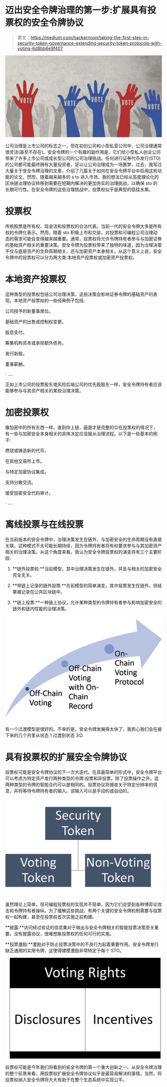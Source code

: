 # 迈出安全令牌治理的第一步:扩展具有投票权的安全令牌协议

> 原文：<https://medium.com/hackernoon/taking-the-first-step-in-security-token-governance-extending-security-token-protocols-with-voting-6d8bb6e9f407>

![](img/85bb005cacf57268811d5073edc16ec9.png)

公司治理是上市公司的标志之一，但在初创公司和小型私营公司中，公司治理通常很灵活(甚至不存在)。安全令牌的一个有趣的副作用是，它们给小型私人创业公司带来了许多上市公司或成长型公司的公司治理挑战。任何进行证券代币发行(STO)的公司都可能最终拥有大量投资者，足以让公司治理成为一场噩梦。过去，我写过大量关于安全令牌治理的文章，介绍了几篇关于如何在安全令牌平台中启用这些功能的论文。然而，随着越来越多的 s to 进入市场，我的想法已经从高度理论化的区块链治理协议转移到需要在短期内解决的更加务实的治理挑战，以确保 sto 的长期可行性。在安全令牌的这些治理挑战中，投票权似乎是典型的低挂水果。

# 投票权

传统股票是所有权、现金流和投票权的合法代表。当前一代的安全令牌大多是所有权的令牌化表示。然而，随着 sto 积极上市和交易，对投票和可编程公司治理动态的需求可能会变得越来越重要。通常，投票权将允许令牌持有者参与与加密证券的基础资产相关的重要决策。安全令牌为投票权带来了独特的味道，因为治理决策不仅与底层资产的生命周期相关，还与加密资产本身相关。从这个意义上说，安全令牌中的投票权可以分为两大类:本地资产投票权或加密资产投票权。

# 本地资产投票权

这种类型的投票权包括公司治理决策，这些决策会影响证券令牌的基础资产的表现。本地资产投票权的一些经典例子包括:

公司授予的新董事席位。

基础资产的出售或控制权变更。

股息支付。

筹集机构资本或承担额外债务。

发行新股。

董事薪酬。

· ….

正如上市公司的投票股东或风险后端公司的优先股股东一样，安全令牌持有者应该能够参与与其资产相关的某些治理决策。

# 加密投票权

像加密中的所有东西一样，直到你上链，画面才是完整的😉在投票权的情况下，有一些与加密安全本身相关的具体决定应该服从治理流程。以下是一些基本的例子:

燃烧或铸造新的代币。

在其他交易所上市。

与特定加密协议集成。

支持分散交流。

接受加密安全代码审计。

· ….

# 离线投票与在线投票

在当前版本的安全令牌中，治理决策发生在链外，与加密安全的生命周期没有直接关联。这种模式不太可能长期持续，因为令牌持有者将有权要求参与与其加密资产相关的治理决策。从这个角度来看，我认为安全令牌投票权的演变将有三个主要阶段:

1) **链外投票权:**当前模型，其中治理决策发生在链外，并且与相关的加密安全完全无关。

2) **带链上记录的链外投票:**先前模型的简单演变，其中投票发生在链外，但结果被记录在公共区块链中。

3) **链上投票:**一种链上协议，允许某种类型的令牌持有者参与影响加密安全的链外和链内性能的治理决策。

![](img/4ef1d771386482c36bf8348376ac732a.png)

有一个过渡模型是很好的。不幸的是，安全令牌发展得太快了，我担心我们会在接下来的几个月里从状态 1 过渡到状态 3😉

# 具有投票权的扩展安全令牌协议

投票权可能是安全令牌协议的下一次大迭代。在其最简单的形式中，安全令牌平台可以考虑为特定资产发行两种类型的令牌:投票和非投票。除了投票操作之外，这两种类型的令牌的智能合约可以是相同的。投票协议将接收关于特定分辨率的信息，并将等待令牌持有者的输入。该输入可以是手动的或自动的。

![](img/b12a802872b1dbcd76c66d28411b3e0d.png)

虽然理论上简单，但可编程投票权的实现并不简单，因为它们会受到各种博弈论攻击和令牌持有者操纵。为了缓解这些挑战，有两个关键的安全令牌机制需要与投票权一起构建，甚至在投票权首次实施之前构建。

**披露:**访问经过验证的信息集对于做出与安全令牌相关的智能投票决策至关重要。没有披露协议，很难想象投票权的任何可行的实施。

**投票激励:**激励对于防止投票决策中的不良行为起着重要作用。安全令牌发行缺乏通用的实用令牌，这使得建模激励非常特定于每个 STO。

![](img/686e89549266ea1c0e1170935ddd3272.png)

投票权可能是今年我们将看到的安全令牌的第一个重大创新之一。从安全令牌治理的整个前景来看，用投票权扩展安全令牌协议似乎是最容易解决的事情。当然，将投票权纳入安全令牌将大大有助于在整个生态系统中实现公平。